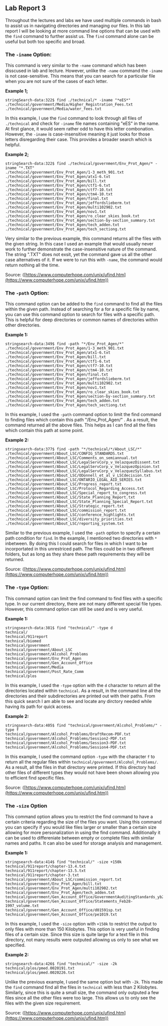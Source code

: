 Lab Report 3
--- 
Throughout the lectures and labs we have used multiple commands in bash to assist us in navigating directories and managing our files. In this lab report I will be looking at more command line options that can be used with the `find` command to further assist us. The `find` command alone can be useful but both too specific and broad. 
  
### The `-iname`  Option:
This command is very similar to the `-name` command which has been disscused in lab and lecture. However, unlike the `-name` command the `-iname` is not case-sensitive. This means that you can search for a particular file when you are not sure of the cases of each letter. 

**Example 1;**

```
stringSearch-data:322$ find ./technical/* -iname "*eES*"
./technical/government/Media/Higher_Registration_Fees.txt
./technical/government/Media/water_fees.txt
```
In this example, I use the `find` command to look through all files of `./technical` and check for `-iname` file names containing "eES" in the name. At first glance, it would seem rather odd to have this letter combonation. However, the `-iname` is case-insensitive meaning it just looks for those letters disregarding their case. This provides a broader search which is helpful. 

**Example 2;** 
```
stringSearch-data:322$ find ./technical/government/Env_Prot_Agen/* -iname "*.TXT"
./technical/government/Env_Prot_Agen/1-3_meth_901.txt
./technical/government/Env_Prot_Agen/atx1-6.txt
./technical/government/Env_Prot_Agen/bill.txt
./technical/government/Env_Prot_Agen/ctf1-6.txt
./technical/government/Env_Prot_Agen/ctf7-10.txt
./technical/government/Env_Prot_Agen/ctm4-10.txt
./technical/government/Env_Prot_Agen/final.txt
./technical/government/Env_Prot_Agen/jeffordslieberm.txt
./technical/government/Env_Prot_Agen/multi102902.txt
./technical/government/Env_Prot_Agen/nov1.txt
./technical/government/Env_Prot_Agen/ro_clear_skies_book.txt
./technical/government/Env_Prot_Agen/section-by-section_summary.txt
./technical/government/Env_Prot_Agen/tech_adden.txt
./technical/government/Env_Prot_Agen/tech_sectiong.txt
```
Very similar to the previous example, this command returns all the files with the given string. In this case I used an example that would usually never work to further demonstrate the case-insensitive nature of the command. The string ".TXT" does not exsit, yet the command gave us all the other case alternatives of it. If we were to run this with  `-name`, the command would return nothing all the time. 

Source: ([https://www.computerhope.com/unix/ufind.htm](https://www.computerhope.com/unix/ufind.htm))
 
### The `-path` Option:
This command option can be added to the `find` command to find all the files within the given path. Instead of searching for a for a specific file by name, you can use this command option to search for files with a specific path. This is helpful for deep directories or common names of directories within other directories.

**Example 1:**
```
stringsearch-data:349$ find -path "*/Env_Prot_Agen/*"
./technical/government/Env_Prot_Agen/1-3_meth_901.txt
./technical/government/Env_Prot_Agen/atx1-6.txt
./technical/government/Env_Prot_Agen/bill.txt
./technical/government/Env_Prot_Agen/ctf1-6.txt
./technical/government/Env_Prot_Agen/ctf7-10.txt
./technical/government/Env_Prot_Agen/ctm4-10.txt
./technical/government/Env_Prot_Agen/final.txt
./technical/government/Env_Prot_Agen/jeffordslieberm.txt
./technical/government/Env_Prot_Agen/multi102902.txt
./technical/government/Env_Prot_Agen/nov1.txt
./technical/government/Env_Prot_Agen/ro_clear_skies_book.txt
./technical/government/Env_Prot_Agen/section-by-section_summary.txt
./technical/government/Env_Prot_Agen/tech_adden.txt
./technical/government/Env_Prot_Agen/tech_sectiong.txt
```
In this example, I used the `-path` command option to limit the find command to finding files which contain this path "/Env_Prot_Agen/" . As a result, the command returned all the above files. This helps as I can find all the files which contain this path at some point. 

**Example 2:**
```
stringsearch-data:377$ find -path "*/technical/*/About_LSC/*"
./technical/government/About_LSC/CONFIG_STANDARDS.txt
./technical/government/About_LSC/Comments_on_semiannual.txt
./technical/government/About_LSC/LegalServCorp_v_VelazquezDissent.txt
./technical/government/About_LSC/LegalServCorp_v_VelazquezOpinion.txt
./technical/government/About_LSC/LegalServCorp_v_VelazquezSyllabus.txt
./technical/government/About_LSC/ODonnell_et_al_v_LSCdecision.txt
./technical/government/About_LSC/ONTARIO_LEGAL_AID_SERIES.txt
./technical/government/About_LSC/Progress_report.txt
./technical/government/About_LSC/Protocol_Regarding_Access.txt
./technical/government/About_LSC/Special_report_to_congress.txt
./technical/government/About_LSC/State_Planning_Report.txt
./technical/government/About_LSC/State_Planning_Special_Report.txt
./technical/government/About_LSC/Strategic_report.txt
./technical/government/About_LSC/commission_report.txt
./technical/government/About_LSC/conference_highlights.txt
./technical/government/About_LSC/diversity_priorities.txt
./technical/government/About_LSC/reporting_system.txt
```
Similar to the previous example, I used the `-path` option to specify a certain path condition for `find`. In the example, I mentioned two directories with `*` inbetween. By doing this I could search for files in which I want to be incorportated in this unrestriced path. The files could be in two different folders, but as long as they share these path requirements they will be returned.

Source: ([https://www.computerhope.com/unix/ufind.htm](https://www.computerhope.com/unix/ufind.htm))

### The  `-type` Option:
This command option can limit the find command to find files with a specific type. In our current directory, there are not many different special file types. However, this command option can still be used and is very useful. 

**Example 1:**
```
stringsearch-data:381$ find "technical/" -type d
technical/
technical/911report
technical/biomed
technical/government
technical/government/About_LSC
technical/government/Alcohol_Problems
technical/government/Env_Prot_Agen
technical/government/Gen_Account_Office
technical/government/Media
technical/government/Post_Rate_Comm
technical/plos
```
In this example, I used the `-type` option with the `d` character to return all the directories located within `technical`. As a result, in the command line all the directories and their subdirectories are printed out with their paths. From this quick search I am able to see and locate any dirctory needed while having its path for quick access. 

**Example 2:**
```
stringsearch-data:405$ find "technical/government/Alcohol_Problems/" -type f
technical/government/Alcohol_Problems/DraftRecom-PDF.txt
technical/government/Alcohol_Problems/Session2-PDF.txt
technical/government/Alcohol_Problems/Session3-PDF.txt
technical/government/Alcohol_Problems/Session4-PDF.txt
```
In this example, I used the command option `-type` with the character `f` to return all the regular files within `technical/government/Alcohol_Problems/`. As a result, all the files in that directory were printed. If this directory had other files of different types they would not have been shown allowing you to efficient find specific files.

Source: ([https://www.computerhope.com/unix/ufind.htm](https://www.computerhope.com/unix/ufind.htm))

### The `-size` Option
This command option allows you to restrict the find command to have a certain criteria regarding the size of the files you want. Using this command you can specify if you would like files larger or smaller than a certain size allowing for more personalization in using the find command. Additionally it can be used to differeniate between empty or complete files with similar names and paths. It can also be used for storage analysis and management.

**Example 1:**
 ```
stringsearch-data:414$ find "technical/" -size +150k
technical/911report/chapter-13.4.txt
technical/911report/chapter-13.5.txt
technical/911report/chapter-3.txt
technical/government/About_LSC/commission_report.txt
technical/government/Env_Prot_Agen/bill.txt
technical/government/Env_Prot_Agen/multi102902.txt
technical/government/Env_Prot_Agen/tech_adden.txt
technical/government/Gen_Account_Office/GovernmentAuditingStandards_yb2002ed.txt
technical/government/Gen_Account_Office/Statements_Feb28-1997_volume.txt
technical/government/Gen_Account_Office/d01591sp.txt
technical/government/Gen_Account_Office/pe1019.txt
 ```
 In this example, I used the  `-size` option with `+150k` to restrict the output to only files with more than 150 Kilobytes. This option is very useful in finding files of a certain size. Since this size is quite large for a text file in this directory, not many results were outputed allowing us only to see what we specified.
 
 **Example 2:**
 ```
stringsearch-data:426$ find "technical/" -size -2k
technical/plos/pmed.0020191.txt
technical/plos/pmed.0020226.txt
 ```
 Unlike the previous example, I used the same option but with `-2k`. This made the `find` command find all the files in `technical` with less than 2 Kilobytes. Similarly, since this is quite a small size, the command only outputed a few files since all the other files were too large. This allows us to only see the files with the given size requirement.  
 
Source: ([https://www.computerhope.com/unix/ufind.htm](https://www.computerhope.com/unix/ufind.htm))

